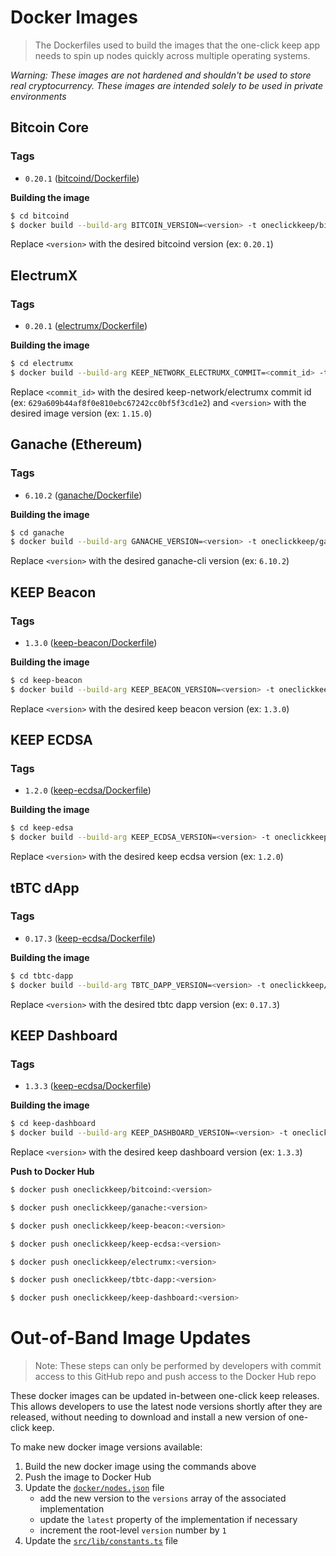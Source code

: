 # Docker Images

> The Dockerfiles used to build the images that the one-click keep app needs to spin up nodes quickly across multiple operating systems.

_Warning: These images are not hardened and shouldn't be used to store real cryptocurrency. These images are intended solely to be used in private environments_

## Bitcoin Core

### Tags

- `0.20.1` ([bitcoind/Dockerfile](https://github.com/cavanmflynn/one-click-keep/blob/master/docker/bitcoind/Dockerfile))

**Building the image**

```sh
$ cd bitcoind
$ docker build --build-arg BITCOIN_VERSION=<version> -t oneclickkeep/bitcoind:<version> .
```

Replace `<version>` with the desired bitcoind version (ex: `0.20.1`)

## ElectrumX

### Tags

- `0.20.1` ([electrumx/Dockerfile](https://github.com/cavanmflynn/one-click-keep/blob/master/docker/electrumx/Dockerfile))

**Building the image**

```sh
$ cd electrumx
$ docker build --build-arg KEEP_NETWORK_ELECTRUMX_COMMIT=<commit_id> -t oneclickkeep/electrumx:<version> .
```

Replace `<commit_id>` with the desired keep-network/electrumx commit id (ex: `629a609b44af8f0e810ebc67242cc0bf5f3cd1e2`) and  `<version>` with the desired image version (ex: `1.15.0`)

## Ganache (Ethereum)

### Tags

- `6.10.2` ([ganache/Dockerfile](https://github.com/cavanmflynn/one-click-keep/blob/master/docker/ganache/Dockerfile))

**Building the image**

```sh
$ cd ganache
$ docker build --build-arg GANACHE_VERSION=<version> -t oneclickkeep/ganache:<version> .
```

Replace `<version>` with the desired ganache-cli version (ex: `6.10.2`)

## KEEP Beacon

### Tags

- `1.3.0` ([keep-beacon/Dockerfile](https://github.com/cavanmflynn/one-click-keep/blob/master/docker/keep-beacon/Dockerfile))

**Building the image**

```sh
$ cd keep-beacon
$ docker build --build-arg KEEP_BEACON_VERSION=<version> -t oneclickkeep/keep-beacon:<version> .
```

Replace `<version>` with the desired keep beacon version (ex: `1.3.0`)

## KEEP ECDSA

### Tags

- `1.2.0` ([keep-ecdsa/Dockerfile](https://github.com/cavanmflynn/one-click-keep/blob/master/docker/keep-ecdsa/Dockerfile))

**Building the image**

```sh
$ cd keep-edsa
$ docker build --build-arg KEEP_ECDSA_VERSION=<version> -t oneclickkeep/keep-ecdsa:<version> .
```

Replace `<version>` with the desired keep ecdsa version (ex: `1.2.0`)

## tBTC dApp

### Tags

- `0.17.3` ([keep-ecdsa/Dockerfile](https://github.com/cavanmflynn/one-click-keep/blob/master/docker/tbtc-dapp/Dockerfile))

**Building the image**

```sh
$ cd tbtc-dapp
$ docker build --build-arg TBTC_DAPP_VERSION=<version> -t oneclickkeep/tbtc-dapp:<version> .
```

Replace `<version>` with the desired tbtc dapp version (ex: `0.17.3`)

## KEEP Dashboard

### Tags

- `1.3.3` ([keep-ecdsa/Dockerfile](https://github.com/cavanmflynn/one-click-keep/blob/master/docker/keep-dashboard/Dockerfile))

**Building the image**

```sh
$ cd keep-dashboard
$ docker build --build-arg KEEP_DASHBOARD_VERSION=<version> -t oneclickkeep/keep-dashboard:<version> .
```

Replace `<version>` with the desired keep dashboard version (ex: `1.3.3`)

**Push to Docker Hub**

```sh
$ docker push oneclickkeep/bitcoind:<version>
```

```sh
$ docker push oneclickkeep/ganache:<version>
```

```sh
$ docker push oneclickkeep/keep-beacon:<version>
```

```sh
$ docker push oneclickkeep/keep-ecdsa:<version>
```

```sh
$ docker push oneclickkeep/electrumx:<version>
```

```sh
$ docker push oneclickkeep/tbtc-dapp:<version>
```

```sh
$ docker push oneclickkeep/keep-dashboard:<version>
```

# Out-of-Band Image Updates

> Note: These steps can only be performed by developers with commit access to this GitHub repo and push access to the Docker Hub repo

These docker images can be updated in-between one-click keep releases. This allows developers to use the latest node versions shortly after they are released, without needing to download and install a new version of one-click keep.

To make new docker image versions available:

1. Build the new docker image using the commands above
2. Push the image to Docker Hub
3. Update the [`docker/nodes.json`](https://github.com/cavanmflynn/one-click-keep/blob/master/docker/nodes.json) file
   - add the new version to the `versions` array of the associated implementation
   - update the `latest` property of the implementation if necessary
   - increment the root-level `version` number by `1`
4. Update the [`src/lib/constants.ts`](https://github.com/cavanmflynn/one-click-keep/blob/master/src/utils/constants.ts) file
